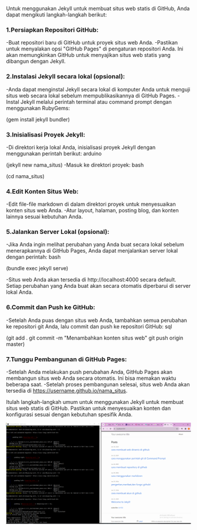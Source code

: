 ---
---
Untuk menggunakan Jekyll untuk membuat situs web statis di GitHub, Anda dapat mengikuti langkah-langkah berikut:

### 1.Persiapkan Repositori GitHub:
-Buat repositori baru di GitHub untuk proyek situs web Anda.
-Pastikan untuk menyalakan opsi "GitHub Pages" di pengaturan repositori Anda. Ini akan memungkinkan GitHub untuk menyajikan situs web statis yang dibangun dengan Jekyll.

### 2.Instalasi Jekyll secara lokal (opsional):
-Anda dapat menginstal Jekyll secara lokal di komputer Anda untuk menguji situs web secara lokal sebelum mempublikasikannya di GitHub Pages.
-Instal Jekyll melalui perintah terminal atau command prompt dengan menggunakan RubyGems:

(gem install jekyll bundler)

### 3.Inisialisasi Proyek Jekyll:
-Di direktori kerja lokal Anda, inisialisasi proyek Jekyll dengan menggunakan perintah berikut:
arduino

(jekyll new nama_situs)
-Masuk ke direktori proyek:
bash

(cd nama_situs)

### 4.Edit Konten Situs Web:
-Edit file-file markdown di dalam direktori proyek untuk menyesuaikan konten situs web Anda.
-Atur layout, halaman, posting blog, dan konten lainnya sesuai kebutuhan Anda.

### 5.Jalankan Server Lokal (opsional):
-Jika Anda ingin melihat perubahan yang Anda buat secara lokal sebelum menerapkannya di GitHub Pages, Anda dapat menjalankan server lokal dengan perintah:
bash

(bundle exec jekyll serve)

-Situs web Anda akan tersedia di http://localhost:4000 secara default. Setiap perubahan yang Anda buat akan secara otomatis diperbarui di server lokal Anda.

### 6.Commit dan Push ke GitHub:
-Setelah Anda puas dengan situs web Anda, tambahkan semua perubahan ke repositori git Anda, lalu commit dan push ke repositori GitHub:
sql

(git add .
git commit -m "Menambahkan konten situs web"
git push origin master)

### 7.Tunggu Pembangunan di GitHub Pages:
-Setelah Anda melakukan push perubahan Anda, GitHub Pages akan membangun situs web Anda secara otomatis. Ini bisa memakan waktu beberapa saat.
-Setelah proses pembangunan selesai, situs web Anda akan tersedia di https://username.github.io/nama_situs.

Itulah langkah-langkah umum untuk menggunakan Jekyll untuk membuat situs web statis di GitHub. Pastikan untuk menyesuaikan konten dan konfigurasi sesuai dengan kebutuhan spesifik Anda.



![assets](/assets/jekyll.PNG)

